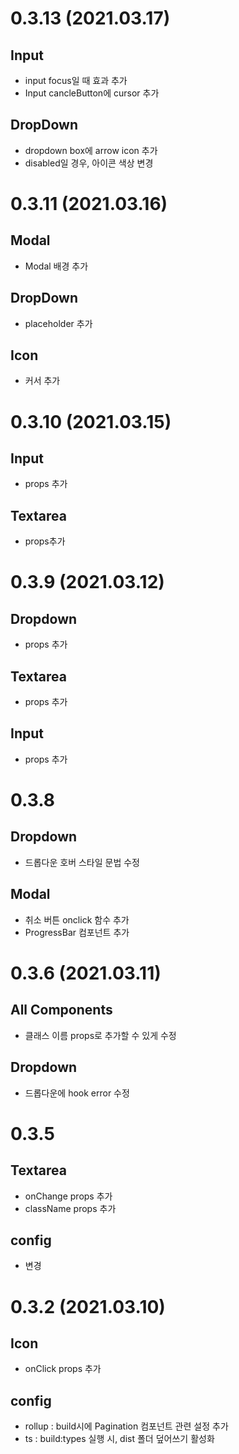 # 0.3.13 (2021.03.17)

## Input
- input focus일 때 효과 추가
- Input cancleButton에 cursor 추가

## DropDown
- dropdown box에 arrow icon 추가
- disabled일 경우, 아이콘 색상 변경

# 0.3.11 (2021.03.16)

## Modal
- Modal 배경 추가

## DropDown
- placeholder 추가 

## Icon
- 커서 추가

# 0.3.10 (2021.03.15)

## Input
- props 추가

## Textarea
- props추가

# 0.3.9 (2021.03.12)

## Dropdown

- props 추가

## Textarea

- props 추가

## Input

- props 추가

# 0.3.8

## Dropdown

- 드롭다운 호버 스타일 문법 수정

## Modal

- 취소 버튼 onclick 함수 추가
- ProgressBar 컴포넌트 추가

# 0.3.6 (2021.03.11)

## All Components

- 클래스 이름 props로 추가할 수 있게 수정

## Dropdown

- 드롭다운에 hook error 수정

# 0.3.5

## Textarea

- onChange props 추가
- className props 추가

## config

- 변경

# 0.3.2 (2021.03.10)

## Icon

- onClick props 추가

## config

- rollup : build시에 Pagination 컴포넌트 관련 설정 추가
- ts : build:types 실행 시, dist 폴더 덮어쓰기 활성화

